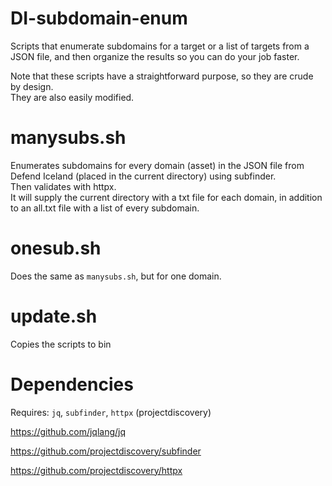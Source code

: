 # DI-subdomain-enum
Scripts that enumerate subdomains for a target or a list of targets from a JSON file, and then organize the results so you can do your job faster.

Note that these scripts have a straightforward purpose, so they are crude by design.<br/>
They are also easily modified.<br/>

# manysubs.sh
Enumerates subdomains for every domain (asset) in the JSON file from Defend Iceland (placed in the current directory) using subfinder. <br/>
Then validates with httpx.<br/>
It will supply the current directory with a txt file for each domain, in addition to an all.txt file with a list of every subdomain.

# onesub.sh
Does the same as `manysubs.sh`, but for one domain.

# update.sh
Copies the scripts to bin

# Dependencies
Requires: `jq`, `subfinder`, `httpx` (projectdiscovery)

https://github.com/jqlang/jq

https://github.com/projectdiscovery/subfinder

https://github.com/projectdiscovery/httpx



